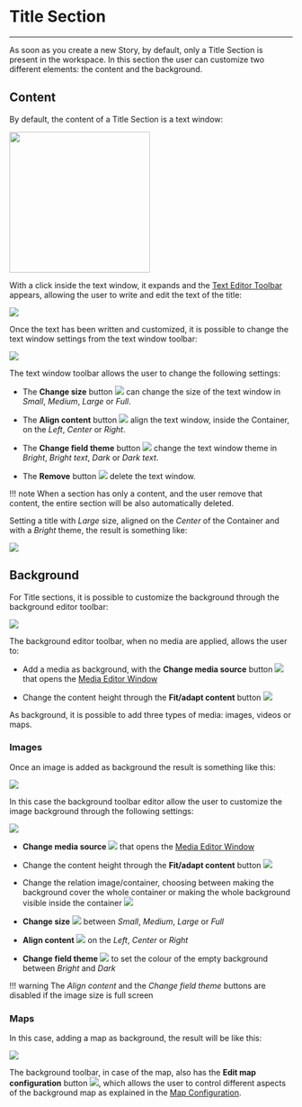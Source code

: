 # Title Section
**********************

As soon as you create a new Story, by default, only a Title Section is present in the workspace. In this section the user can customize two different elements: the content and the background. 

## Content

By default, the content of a Title Section is a text window:

<img src="../img/title-section/text-window.jpg" class="ms-docimage" style="width:250px"/>

With a click inside the text window, it expands and the [Text Editor Toolbar](text-editor-toolbar.md) appears, allowing the user to write and edit the text of the title:

<img src="../img/title-section/rich-text.jpg" class="ms-docimage"/>

Once the text has been written and customized, it is possible to change the text window settings from the text window toolbar: 

<img src="../img/title-section/textwin-toolbar.jpg" class="ms-docimage"/>

The text window toolbar allows the user to change the following settings:

* The **Change size** button <img src="../img/button/change-size.jpg" class="ms-docbutton"/> can change the size of the text window in *Small*, *Medium*, *Large* or *Full*.

* The **Align content** button <img src="../img/button/align-content.jpg" class="ms-docbutton"/> align the text window, inside the Container, on the *Left*, *Center* or *Right*.

* The **Change field theme** button <img src="../img/button/change-theme.jpg" class="ms-docbutton"/> change the text window theme in *Bright*, *Bright text*, *Dark* or *Dark text*.

* The **Remove** button <img src="../img/button/remove.jpg" class="ms-docbutton"/> delete the text window.

!!! note
    When a section has only a content, and the user remove that content, the entire section will be also automatically deleted.

Setting a title with *Large* size, aligned on the *Center* of the Container and with a *Bright* theme, the result is something like: 

<img src="../img/title-section/title-text.jpg" class="ms-docimage"/>

## Background

For Title sections, it is possible to customize the background through the background editor toolbar:

<img src="../img/title-section/bck-editor-toolbar.jpg" class="ms-docimage"/>

The background editor toolbar, when no media are applied, allows the user to:

* Add a media as background, with the **Change media source** button <img src="../img/button/change-media.jpg" class="ms-docbutton"/> that opens the [Media Editor Window](media-editor-window.md)

* Change the content height through the **Fit/adapt content** button <img src="../img/button/fit-adapt-content.jpg" class="ms-docbutton"/>

As background, it is possible to add three types of media: images, videos or maps.

### Images

Once an image is added as background the result is something like this:

<img src="../img/title-section/img-applied.jpg" class="ms-docimage"/>

In this case the background toolbar editor allow the user to customize the image background through the following settings:

<img src="../img/title-section/img-bck-toolbar.jpg" class="ms-docimage"/>

* **Change media source** <img src="../img/button/change-media.jpg" class="ms-docbutton"/> that opens the [Media Editor Window](media-editor-window.md)

* Change the content height through the **Fit/adapt content** button <img src="../img/button/fit-adapt-content.jpg" class="ms-docbutton"/>

* Change the relation image/container, choosing between making the background cover the whole container or making the whole background visible inside the container <img src="../img/button/fit-img-container.jpg" class="ms-docbutton"/>

* **Change size** <img src="../img/button/change-size3.jpg" class="ms-docbutton"/> between *Small*, *Medium*, *Large* or *Full*

* **Align content** <img src="../img/button/align3.jpg" class="ms-docbutton"/> on the *Left*, *Center* or *Right*

* **Change field theme** <img src="../img/button/change-field-theme.jpg" class="ms-docbutton"/> to set the colour of the empty background between *Bright* and *Dark*

!!! warning
    The *Align content* and the *Change field theme* buttons are disabled if the image size is full screen

### Maps

In this case, adding a map as background, the result will be like this:

<img src="../img/title-section/map-background.jpg" class="ms-docimage"/>

The background toolbar, in case of the map, also has the **Edit map configuration** button <img src="../img/button/configure-map-button.jpg" class="ms-docbutton"/>, which allows the user to control different aspects of the background map as explained in the [Map Configuration](configure-map.md).

